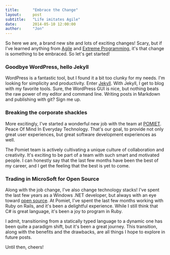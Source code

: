 ```yaml
---
title:      "Embrace the Change"
layout:     post
subtitle:   "Life imitates Agile"
date:       2014-05-10 12:00:00
author:     "Jon"
---
```


So here we are, a brand new site and lots of exciting changes! Scary, but if I've learned anything from [Agile](http://www.agilemanifesto.org/) and [Extreme Programming](http://www.agilemanifesto.org/), it's that change is something to be embraced. So let's get started!

### Goodbye WordPress, hello Jekyll
WordPress is a fantastic tool, but I found it a bit too clunky for my needs. I'm looking for simplicity and productivity. Enter [Jekyll](http://jekyllrb.com/). With Jekyll, I get to blog with my favorite tools. Sure, the WordPress GUI is nice, but nothing beats the raw power of my editor and command line. Writing posts in Markdown and publishing with git? Sign me up.

### Breaking the corporate shackles
More excitingly, I've started a wonderful new job with the team at [POMIET](http://www.pomiet.com/). Peace Of Mind In Everyday Technology. That's our goal, to  provide not only great user experiences, but great software development experiences as well.

The Pomiet team is actively cultivating a unique culture of collaboration and creativity. It's exciting to be part of a team with such smart and motivated people. I can honestly say that the last few months have been the best of my career, and I get the feeling that the best is yet to come.

### Trading in MicroSoft for Open Source
Along with the job change, I've also change technology stacks! I've spent the last few years as a Windows .NET developer, but always with an eye toward [open source](http://opensource.org/osd). At Pomiet, I've spent the last few months working with Ruby on Rails, and it's been a delightful experience. While I still think that C# is great language, it's been a joy to program in Ruby.

I admit, transitioning from a statically typed language to a dynamic one has been quite a paradigm shift, but it's been a great journey. This transition, along with the benefits and the drawbacks, are all things I hope to explore in future posts.

Until then, cheers!
